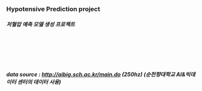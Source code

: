 ### Hypotensive Prediction project
##### 저혈압 예측 모델 생성 프로젝트
###### ⠀
##### ⠀
##### data source : http://aibig.sch.ac.kr/main.do (250hz) (순천향대학교 AI&빅데이터 센터의 데이터 사용)


